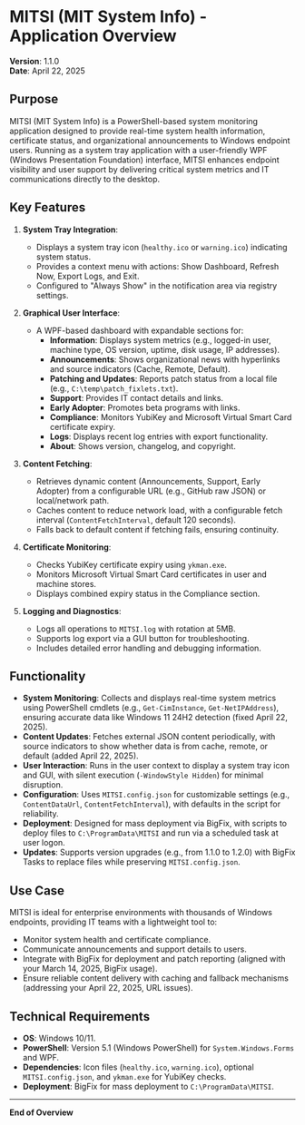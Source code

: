 # MITSI (MIT System Info) - Application Overview

**Version**: 1.1.0  
**Date**: April 22, 2025  

## Purpose

MITSI (MIT System Info) is a PowerShell-based system monitoring application designed to provide real-time system health information, certificate status, and organizational announcements to Windows endpoint users. Running as a system tray application with a user-friendly WPF (Windows Presentation Foundation) interface, MITSI enhances endpoint visibility and user support by delivering critical system metrics and IT communications directly to the desktop.

## Key Features

1. **System Tray Integration**:
   - Displays a system tray icon (`healthy.ico` or `warning.ico`) indicating system status.
   - Provides a context menu with actions: Show Dashboard, Refresh Now, Export Logs, and Exit.
   - Configured to "Always Show" in the notification area via registry settings.

2. **Graphical User Interface**:
   - A WPF-based dashboard with expandable sections for:
     - **Information**: Displays system metrics (e.g., logged-in user, machine type, OS version, uptime, disk usage, IP addresses).
     - **Announcements**: Shows organizational news with hyperlinks and source indicators (Cache, Remote, Default).
     - **Patching and Updates**: Reports patch status from a local file (e.g., `C:\temp\patch_fixlets.txt`).
     - **Support**: Provides IT contact details and links.
     - **Early Adopter**: Promotes beta programs with links.
     - **Compliance**: Monitors YubiKey and Microsoft Virtual Smart Card certificate expiry.
     - **Logs**: Displays recent log entries with export functionality.
     - **About**: Shows version, changelog, and copyright.

3. **Content Fetching**:
   - Retrieves dynamic content (Announcements, Support, Early Adopter) from a configurable URL (e.g., GitHub raw JSON) or local/network path.
   - Caches content to reduce network load, with a configurable fetch interval (`ContentFetchInterval`, default 120 seconds).
   - Falls back to default content if fetching fails, ensuring continuity.

4. **Certificate Monitoring**:
   - Checks YubiKey certificate expiry using `ykman.exe`.
   - Monitors Microsoft Virtual Smart Card certificates in user and machine stores.
   - Displays combined expiry status in the Compliance section.

5. **Logging and Diagnostics**:
   - Logs all operations to `MITSI.log` with rotation at 5MB.
   - Supports log export via a GUI button for troubleshooting.
   - Includes detailed error handling and debugging information.

## Functionality

- **System Monitoring**: Collects and displays real-time system metrics using PowerShell cmdlets (e.g., `Get-CimInstance`, `Get-NetIPAddress`), ensuring accurate data like Windows 11 24H2 detection (fixed April 22, 2025).
- **Content Updates**: Fetches external JSON content periodically, with source indicators to show whether data is from cache, remote, or default (added April 22, 2025).
- **User Interaction**: Runs in the user context to display a system tray icon and GUI, with silent execution (`-WindowStyle Hidden`) for minimal disruption.
- **Configuration**: Uses `MITSI.config.json` for customizable settings (e.g., `ContentDataUrl`, `ContentFetchInterval`), with defaults in the script for reliability.
- **Deployment**: Designed for mass deployment via BigFix, with scripts to deploy files to `C:\ProgramData\MITSI` and run via a scheduled task at user logon.
- **Updates**: Supports version upgrades (e.g., from 1.1.0 to 1.2.0) with BigFix Tasks to replace files while preserving `MITSI.config.json`.

## Use Case

MITSI is ideal for enterprise environments with thousands of Windows endpoints, providing IT teams with a lightweight tool to:
- Monitor system health and certificate compliance.
- Communicate announcements and support details to users.
- Integrate with BigFix for deployment and patch reporting (aligned with your March 14, 2025, BigFix usage).
- Ensure reliable content delivery with caching and fallback mechanisms (addressing your April 22, 2025, URL issues).

## Technical Requirements

- **OS**: Windows 10/11.
- **PowerShell**: Version 5.1 (Windows PowerShell) for `System.Windows.Forms` and WPF.
- **Dependencies**: Icon files (`healthy.ico`, `warning.ico`), optional `MITSI.config.json`, and `ykman.exe` for YubiKey checks.
- **Deployment**: BigFix for mass deployment to `C:\ProgramData\MITSI`.

---

**End of Overview**
